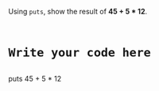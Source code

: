 Using `puts`, show the result
of **45 + 5 * 12**.
<codeblock language="ruby" type="exercise" testMode="fixedInput">
<code>
# Write your code here
</code>

<solution>
puts 45 + 5 * 12
</solution>
</codeblock>
